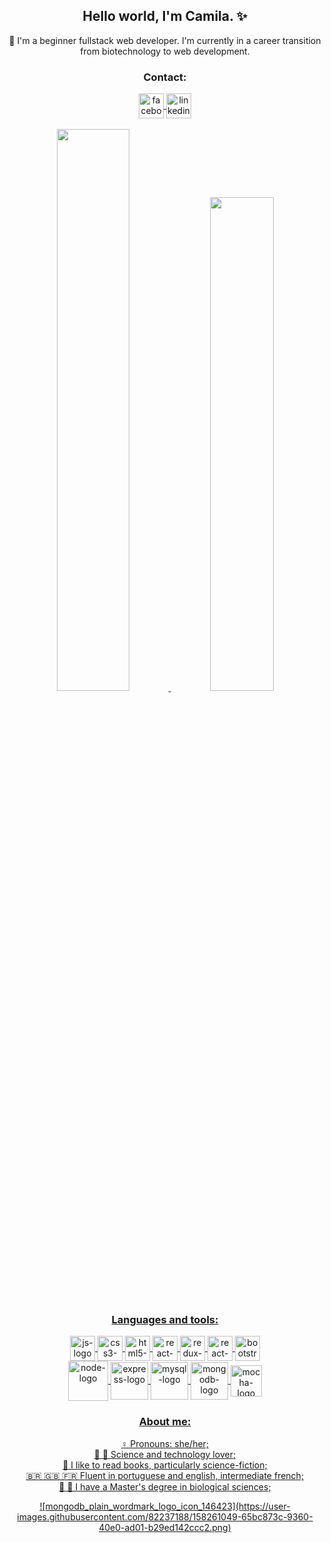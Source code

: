 <h2 align="center">Hello world, I'm Camila. ✨</h1>
<p align="center"> 🐣 I'm a beginner fullstack web developer. I'm currently in a career transition from biotechnology to web development.</p>
<div align="center">
<h3 align="center">Contact:</h3>
  <a href="https://www.facebook.com/camila.pereira.1253">
    <img align="center" alt="facebook-logo" width="40" src="https://user-images.githubusercontent.com/82237188/133944685-303304b5-a17b-4a55-8a12-427bb5adb3ee.png">
  </a>
  <a href="https://www.linkedin.com/in/camila-malvessi-pereira/">
    <img align="center" alt="linkedin-logo" width="40" src="https://user-images.githubusercontent.com/82237188/133944688-771607c8-77ac-46e0-89ad-0062dbbe4f28.png"
  </a>
</div>
<br>
<div align="center" style="display: inline_block">
  <img width="48%" src="https://github-readme-stats.vercel.app/api?username=camila-mp&show_icons=true&theme=ocean_dark&include_all_commits=true&count_private=true"/>
  <img width="45%" src="https://github-readme-stats.vercel.app/api/top-langs/?username=camila-mp&layout=compact&langs_count=7&theme=ocean_dark"/>
</div>
<h3 align="center">Languages and tools:</h3>
<p></p>
<div align="center" style="display: inline_block">
  <img align="center" alt="js-logo" width="40" src="https://user-images.githubusercontent.com/82237188/133940897-1b9e2f2b-97f6-4e80-8515-5886168d2b40.png">
  <img align="center" alt="css3-logo" width="40" src="https://user-images.githubusercontent.com/82237188/133941365-4f7db70a-1240-49e4-8cf3-dc557324709c.png">
  <img align="center" alt="html5-logo" width="40" src="https://user-images.githubusercontent.com/82237188/133941349-17933de9-cbfa-4955-8ccf-1c4fd0e40397.png">
  <img align="center" alt="react-logo" width="40" src="https://user-images.githubusercontent.com/82237188/133941100-2e6d43c1-1adc-48d5-8392-a266f22640ac.png">
  <img align="center" alt="redux-logo" width="40" src="https://user-images.githubusercontent.com/82237188/133941103-b8f82a31-cdcf-4ddf-bbbf-fc6b535a0d35.png">
  <img align="center" alt="react-router-logo" width="40" src="https://user-images.githubusercontent.com/82237188/133941367-b505c52e-585c-4212-97ec-950d48898beb.png">
  <img align="center" alt="bootstrap-logo" width="40" src="https://user-images.githubusercontent.com/82237188/133941647-264f6514-34b7-48c4-af4a-5b613f392a7b.png">
  <br>
  <img align="center" alt="node-logo" width="64" src="https://user-images.githubusercontent.com/82237188/158260932-c3dd8fc4-4447-49a3-82a7-6879488a2676.png">
  <img align="center" alt="express-logo" width="60" src="https://user-images.githubusercontent.com/82237188/158256488-472bd81e-d772-47eb-8ffd-3940140b4137.png">
  <img align="center" alt="mysql-logo" width="60" src="https://user-images.githubusercontent.com/82237188/158256671-9db7a0b2-a1f2-4b5c-b2b3-44fb820f25a7.png">
  <img align="center" alt="mongodb-logo" width="60" src="https://user-images.githubusercontent.com/82237188/158261049-65bc873c-9360-40e0-ad01-b29ed142ccc2.png">
  <img align="center" alt="mocha-logo" width="50" src="https://user-images.githubusercontent.com/82237188/158260682-63d06a3b-54bc-4931-b748-7d94065711f8.png">
</div>
</div>
<h3 align="center">About me:</h3>
<div align="center">
  <p>♀️ Pronouns: she/her;<br>🔬 🚀 Science and technology lover;<br>📖 I like to read books, particularly science-fiction;<br>🇧🇷 🇬🇧 🇫🇷 Fluent in portuguese and english, intermediate french;<br>🌱 🧬 I have a Master's degree in biological sciences;</p>
  ![mongodb_plain_wordmark_logo_icon_146423](https://user-images.githubusercontent.com/82237188/158261049-65bc873c-9360-40e0-ad01-b29ed142ccc2.png)
